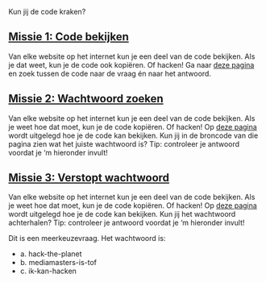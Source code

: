 Kun jij de code kraken?

## [Missie 1: Code bekijken](/missie1/)
Van elke website op het internet kun je een deel van de code bekijken. Als je dat weet, kun je de code ook kopiëren. Of hacken! Ga naar [deze pagina](http://mediamissie.futurenl.org/missie1) en zoek tussen de code naar de vraag én naar het antwoord.

## [Missie 2: Wachtwoord zoeken](/missie2/)
Van elke website op het internet kun je een deel van de code bekijken. Als je weet hoe dat moet, kun je de code kopiëren. Of hacken! Op [deze pagina](http://mediamissie.futurenl.org/missie2) wordt uitgelegd hoe je de code kan bekijken. Kun jij in de broncode van die pagina zien wat het juiste wachtwoord is? Tip: controleer je antwoord voordat je ‘m hieronder invult!

## [Missie 3: Verstopt wachtwoord](/missie3/)
Van elke website op het internet kun je een deel van de code bekijken. Als je weet hoe dat moet, kun je de code kopiëren. Of hacken! Op [deze pagina](http://mediamissie.futurenl.org/missie3) wordt uitgelegd hoe je de code kan bekijken. Kun jij het wachtwoord achterhalen? Tip: controleer je antwoord voordat je ‘m hieronder invult!

Dit is een meerkeuzevraag. Het wachtwoord is:
- a. hack-the-planet
- b. mediamasters-is-tof
- c. ik-kan-hacken
